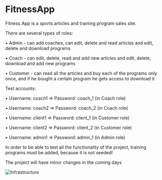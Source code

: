 # FitnessApp
Fitness App is a sports articles and training program sales site.

There are several types of roles:

 •	Admin - can add coaches, can edit, delete and read articles and edit, delete and download programs
 
 •	Coach - can edit, delete, read and add new articles and edit, delete, download and add new programs
 
 •	Customer - can read all the articles and buy each of the programs only once, and if he bought a certain program he gets access to download it

Test accounts:

 •	Username: coach1 => Password: coach_1 (in Coach role)
 
 •	Username: coach2 => Password: coach_2 (in Coach role)
 
 •	Username: client1 => Password: client_1 (in Customer role)
 
 •	Username: client2 => Password: client_2 (in Customer role)
 
 •	Username: admin1 => Password: admin_1 (in Admin role)
 
 In order to be able to test all the functionality of the project, training programs must be added, because it is not seeded!

Тhe project will have minor changes in the coming days

![Infrastructure](https://user-images.githubusercontent.com/118682433/207471154-165adaaa-d6fa-4787-a1df-46107f9c38ff.png)

